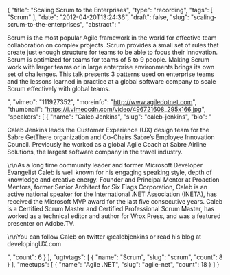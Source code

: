 {
  "title": "Scaling Scrum to the Enterprises",
  "type": "recording",
  "tags": [
    "Scrum"
  ],
  "date": "2012-04-20T13:24:36",
  "draft": false,
  "slug": "scaling-scrum-to-the-enterprises",
  "abstract": "<p>Scrum is the most popular Agile framework in the world for effective team collaboration on complex projects. Scrum provides a small set of rules that create just enough structure for teams to be able to focus their innovation. Scrum is optimized for teams for teams of 5 to 9 people. Making Scrum work with larger teams or in large enterprise environments brings its own set of challenges. This talk presents 3 patterns used on enterprise teams and the lessons learned in practice at a global software company to scale Scrum effectively with global teams.</p>",
  "vimeo": "111927352",
  "moreinfo": "http://www.agiledotnet.com",
  "thumbnail": "https://i.vimeocdn.com/video/496721608_295x166.jpg",
  "speakers": [
    {
      "name": "Caleb Jenkins",
      "slug": "caleb-jenkins",
      "bio": "<p>Caleb Jenkins leads the Customer Experience (UX) design team for the Sabre GetThere organization and Co-Chairs Sabre’s Employee Innovation Council. Previously he worked as a global Agile Coach at Sabre Airline Solutions, the largest software company in the travel industry.</p><p>\r\nAs a long time community leader and former Microsoft Developer Evangelist Caleb is well known for his engaging speaking style, depth of knowledge and creative energy. Founder and Principal Mentor at Proaction Mentors, former Senior Architect for Six Flags Corporation, Caleb is an active national speaker for the International .NET Association (INETA), has received the Microsoft MVP award for the last five consecutive years. Caleb is a Certified Scrum Master and Certified Professional Scrum Master, has worked as a technical editor and author for Wrox Press, and was a featured presenter on Adobe.TV.</p><p>\r\nYou can follow Caleb on twitter @calebjenkins or read his blog at developingUX.com</p>",
      "count": 6
    }
  ],
  "ugtvtags": [
    {
      "name": "Scrum",
      "slug": "scrum",
      "count": 8
    }
  ],
  "meetups": [
    {
      "name": "Agile .NET",
      "slug": "agile-net",
      "count": 18
    }
  ]
}